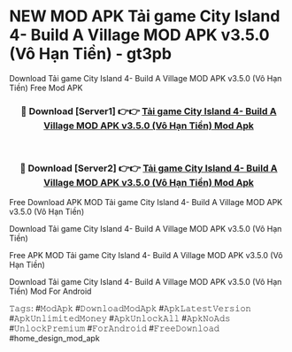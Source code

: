 # NEW MOD APK Tải game City Island 4- Build A Village MOD APK v3.5.0 (Vô Hạn Tiền) - gt3pb
Download Tải game City Island 4- Build A Village MOD APK v3.5.0 (Vô Hạn Tiền) Free Mod APK

<div align="center">
<h3>🔴 Download [Server1] 👉👉 <a href="https://apk-comot.site?title=Tải_game_City_Island_4-_Build_A_Village_MOD_APK_v3.5.0_(Vô_Hạn_Tiền)">Tải game City Island 4- Build A Village MOD APK v3.5.0 (Vô Hạn Tiền) Mod Apk</a></h3><br>

<h3>🔴 Download [Server2] 👉👉 <a href="https://apk-comot.site?title=Tải_game_City_Island_4-_Build_A_Village_MOD_APK_v3.5.0_(Vô_Hạn_Tiền)">Tải game City Island 4- Build A Village MOD APK v3.5.0 (Vô Hạn Tiền) Mod Apk</a></h3>
</div>


Free Download APK MOD Tải game City Island 4- Build A Village MOD APK v3.5.0 (Vô Hạn Tiền)

Download Tải game City Island 4- Build A Village MOD APK v3.5.0 (Vô Hạn Tiền) 

Free APK MOD Tải game City Island 4- Build A Village MOD APK v3.5.0 (Vô Hạn Tiền) 

Download Tải game City Island 4- Build A Village MOD APK v3.5.0 (Vô Hạn Tiền) Mod For Android

𝚃𝚊𝚐𝚜: #𝙼𝚘𝚍𝙰𝚙𝚔 #𝙳𝚘𝚠𝚗𝚕𝚘𝚊𝚍𝙼𝚘𝚍𝙰𝚙𝚔 #𝙰𝚙𝚔𝙻𝚊𝚝𝚎𝚜𝚝𝚅𝚎𝚛𝚜𝚒𝚘𝚗 #𝙰𝚙𝚔𝚄𝚗𝚕𝚒𝚖𝚒𝚝𝚎𝚍𝙼𝚘𝚗𝚎𝚢 #𝙰𝚙𝚔𝚄𝚗𝚕𝚘𝚌𝚔𝙰𝚕𝚕 #𝙰𝚙𝚔𝙽𝚘𝙰𝚍𝚜 #𝚄𝚗𝚕𝚘𝚌𝚔𝙿𝚛𝚎𝚖𝚒𝚞𝚖 #𝙵𝚘𝚛𝙰𝚗𝚍𝚛𝚘𝚒𝚍 #𝙵𝚛𝚎𝚎𝙳𝚘𝚠𝚗𝚕𝚘𝚊𝚍 #home_design_mod_apk
